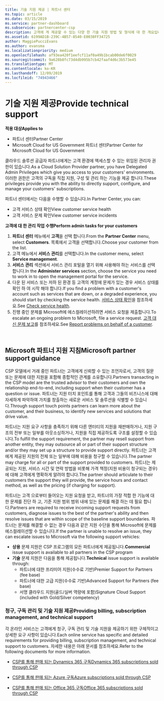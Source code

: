 ```yaml
---
title: 기술 지원 제공 | 파트너 센터
ms.topic: article
ms.date: 03/15/2019
ms.service: partner-dashboard
ms.subservice: partnercenter-csp
description: 고객에 게 제공할 수 있는 다양 한 기술 지원 방법 및 형식에 대 한 개요입니다.
ms.assetid: 6199AD1B-239C-4B57-8540-E0038FF34725
author: MaggiePucciEvans
ms.author: evansma
ms.localizationpriority: medium
ms.openlocfilehash: af93ea420f1eefcf11af0a49b1bcab00de6f0029
ms.sourcegitcommit: 9a628b8fc73d4db995b7cb42faaf4d6c3b573e45
ms.translationtype: MT
ms.contentlocale: ko-KR
ms.lasthandoff: 12/09/2019
ms.locfileid: "74943466"
---
```

# <a name="provide-technical-support"></a><span data-ttu-id="99410-103">기술 지원 제공</span><span class="sxs-lookup"><span data-stu-id="99410-103">Provide technical support</span></span>

<span data-ttu-id="99410-104">**적용 대상**</span><span class="sxs-lookup"><span data-stu-id="99410-104">**Applies to**</span></span>

-  <span data-ttu-id="99410-105">파트너 센터</span><span class="sxs-lookup"><span data-stu-id="99410-105">Partner Center</span></span>
-  <span data-ttu-id="99410-106">Microsoft Cloud for US Government 파트너 센터</span><span class="sxs-lookup"><span data-stu-id="99410-106">Partner Center for Microsoft Cloud for US Government</span></span>


<span data-ttu-id="99410-107">클라우드 솔루션 공급자 파트너에게는 고객 환경에 액세스할 수 있는 위임된 관리자 권한이 있습니다.</span><span class="sxs-lookup"><span data-stu-id="99410-107">As a Cloud Solution Provider partner, you have Delegated Admin Privileges which give you access to your customers' environments.</span></span> <span data-ttu-id="99410-108">이러한 권한은 고객의 구독을 직접 지원, 구성 및 관리 하는 기능을 제공 합니다.</span><span class="sxs-lookup"><span data-stu-id="99410-108">These privileges provide you with the ability to directly support, configure, and manage your customers' subscriptions.</span></span>

<span data-ttu-id="99410-109">파트너 센터에서는 다음을 수행할 수 있습니다.</span><span class="sxs-lookup"><span data-stu-id="99410-109">In Partner Center, you can:</span></span>

-   <span data-ttu-id="99410-110">고객 서비스 상태 확인</span><span class="sxs-lookup"><span data-stu-id="99410-110">View customer service health</span></span>
-   <span data-ttu-id="99410-111">고객 서비스 문제 확인</span><span class="sxs-lookup"><span data-stu-id="99410-111">View customer service incidents</span></span>

<span data-ttu-id="99410-112">**고객에 대 한 관리 작업 수행**</span><span class="sxs-lookup"><span data-stu-id="99410-112">**Perform admin tasks for your customers**</span></span>

1.  <span data-ttu-id="99410-113">**파트너 센터** 메뉴에서 **고객**을 선택 합니다.</span><span class="sxs-lookup"><span data-stu-id="99410-113">From the **Partner Center** menu, select **Customers**.</span></span> <span data-ttu-id="99410-114">목록에서 고객을 선택합니다.</span><span class="sxs-lookup"><span data-stu-id="99410-114">Choose your customer from the list.</span></span>
2.  <span data-ttu-id="99410-115">고객 메뉴에서 **서비스 관리**를 선택합니다.</span><span class="sxs-lookup"><span data-stu-id="99410-115">In the customer menu, select **Service management**.</span></span>
3.  <span data-ttu-id="99410-116">**서비스 관리** 섹션에서 서비스 관리 포털을 열기 위해 사용해야 하는 서비스를 선택합니다.</span><span class="sxs-lookup"><span data-stu-id="99410-116">In the **Administer services** section, choose the service you need to work in to open the management portal for the service.</span></span>
4.  <span data-ttu-id="99410-117">다운 된 서비스 또는 저하 된 환경 등 고객의 계정에 문제가 있는 경우 서비스 상태를 확인 하 여 시작 해야 합니다.</span><span class="sxs-lookup"><span data-stu-id="99410-117">If you find a problem with a customer's account such as services that are down, or a degraded experience, you should start by checking the service health.</span></span> <span data-ttu-id="99410-118">[서비스 상태 확인](check-service-health.md)을 참조하세요.</span><span class="sxs-lookup"><span data-stu-id="99410-118">See [Check service health](check-service-health.md).</span></span>
5.  <span data-ttu-id="99410-119">진행 중인 문제를 Microsoft에 에스컬레이션하려면 서비스 요청을 제출합니다.</span><span class="sxs-lookup"><span data-stu-id="99410-119">To escalate an ongoing problem to Microsoft, file a service request.</span></span> <span data-ttu-id="99410-120">[고객 대신 문제 보고](report-problems-on-behalf-of-a-customer.md)를 참조하세요.</span><span class="sxs-lookup"><span data-stu-id="99410-120">See [Report problems on behalf of a customer](report-problems-on-behalf-of-a-customer.md).</span></span>

 
## <a name="microsoft-partner-support-guidance"></a><span data-ttu-id="99410-121">Microsoft 파트너 지원 지침</span><span class="sxs-lookup"><span data-stu-id="99410-121">Microsoft partner support guidance</span></span>

<span data-ttu-id="99410-122">CSP 모델에서 거래 중인 파트너는 고객에게 신뢰할 수 있는 조언자로서, 고객의 질문 또는 문제에 대한 지원을 포함해 종합적인 관계를 소유합니다.</span><span class="sxs-lookup"><span data-stu-id="99410-122">Partners transacting in the CSP model are the trusted advisor to their customers and own the relationship end-to-end, including support when their customer has a question or issue.</span></span> <span data-ttu-id="99410-123">파트너는 지원 터치 포인트를 통해 고객과 그들의 비즈니스에 대해 자세하게 파악하여 가치를 창출하는 새로운 서비스 및 솔루션을 식별할 수 있습니다.</span><span class="sxs-lookup"><span data-stu-id="99410-123">Through support touch points partners can learn more about the customer, and their business, to identify new services and solutions that drive value.</span></span>

<span data-ttu-id="99410-124">파트너는 지원 요구 사항을 충족하기 위해 다른 엔터티의 지원을 재판매하거나, 지원 구조의 전부 또는 일부를 아웃소싱하거나, 지원을 직접 제공하도록 구조를 설정할 수 있습니다.</span><span class="sxs-lookup"><span data-stu-id="99410-124">To fulfill the support requirement, the partner may resell support from another entity, they may outsource all or part of their support structure and/or they may set up a structure to provide support directly.</span></span>  <span data-ttu-id="99410-125">파트너는 고객에게 제공된 지원의 전체 또는 일부에 대해 비용을 청구할 수 있습니다.</span><span class="sxs-lookup"><span data-stu-id="99410-125">The partner may charge for all or part of the support provided to customers.</span></span> <span data-ttu-id="99410-126">파트너는 제공되는 지원, 서비스 시간 및 연락 방법을 비롯해 가격 책정(지원 비용이 청구되는 경우)에 대해 고객에게 명확하게 알려야 합니다.</span><span class="sxs-lookup"><span data-stu-id="99410-126">The partner should articulate to their customers the support they will provide, the service hours and contact method, as well as the pricing (if charging for support).</span></span> 

<span data-ttu-id="99410-127">파트너는 고객 으로부터 들어오는 지원 요청을 받고, 파트너의 가장 적합 한 기능에 대 한 문제를 진단 하 고, 기준 지원 범위 범위 내에 있는 문제를 해결 하는 데 필요 합니다.</span><span class="sxs-lookup"><span data-stu-id="99410-127">Partners are required to receive incoming support requests from customers, diagnose issues to the best of the partner's ability and then resolve issues that are within scope of the baseline support boundaries.</span></span> <span data-ttu-id="99410-128">파트너는 문제를 해결할 수 없는 경우 다음과 같은 지원 수단을 통해 Microsoft에 문제를 에스컬레이션할 수 있습니다.</span><span class="sxs-lookup"><span data-stu-id="99410-128">If the partner is unable to resolve an issue, they can escalate issues to Microsoft via the following support vehicles:</span></span>

- <span data-ttu-id="99410-129">**상용** 문제 지원은 CSP 프로그램의 모든 파트너에게 제공됩니다.</span><span class="sxs-lookup"><span data-stu-id="99410-129">**Commercial** issue support is available to all partners in the CSP program</span></span>
-   <span data-ttu-id="99410-130">**기술** 문제 지원은 다음을 통해 제공됩니다.</span><span class="sxs-lookup"><span data-stu-id="99410-130">**Technical** issue support is available through:</span></span>
    -   <span data-ttu-id="99410-131">파트너에 대한 프리미어 지원(수수료 기반)</span><span class="sxs-lookup"><span data-stu-id="99410-131">Premier Support for Partners (fee base)</span></span>
    -   <span data-ttu-id="99410-132">파트너에 대한 고급 지원(수수료 기반)</span><span class="sxs-lookup"><span data-stu-id="99410-132">Advanced Support for Partners (fee base)</span></span>
    -   <span data-ttu-id="99410-133">서명 클라우드 지원(골드/실버 역량에 포함)</span><span class="sxs-lookup"><span data-stu-id="99410-133">Signature Cloud Support (included with Gold/Silver competency)</span></span>

### <a name="providing-billing-subscription-management-and-technical-support"></a><span data-ttu-id="99410-134">청구, 구독 관리 및 기술 지원 제공</span><span class="sxs-lookup"><span data-stu-id="99410-134">Providing billing, subscription management, and technical support</span></span> 

<span data-ttu-id="99410-135">각 온라인 서비스는 고객에게 청구, 구독 관리 및 기술 지원을 제공하기 위한 구체적이고 상세한 요구 사항이 있습니다.</span><span class="sxs-lookup"><span data-stu-id="99410-135">Each online service has specific and detailed requirements for providing billing, subscription management, and technical support to customers.</span></span> <span data-ttu-id="99410-136">자세한 내용은 아래 문서를 참조하세요.</span><span class="sxs-lookup"><span data-stu-id="99410-136">Refer to the following documents for more information.</span></span>

-   [<span data-ttu-id="99410-137">CSP를 통해 판매 되는 Dynamics 365 구독</span><span class="sxs-lookup"><span data-stu-id="99410-137">Dynamics 365 subscriptions sold through CSP</span></span>](https://www.microsoftpartnercommunity.com/t5/CSP/Microsoft-Partner-Support-Guidance/m-p/5262#M30)

-   [<span data-ttu-id="99410-138">CSP를 통해 판매 되는 Azure 구독</span><span class="sxs-lookup"><span data-stu-id="99410-138">Azure subscriptions sold through CSP</span></span>](https://www.microsoftpartnercommunity.com/t5/CSP/Microsoft-Partner-Support-Guidance/m-p/5263#M31)

-   [<span data-ttu-id="99410-139">CSP를 통해 판매 되는 Office 365 구독</span><span class="sxs-lookup"><span data-stu-id="99410-139">Office 365 subscriptions sold through CSP</span></span>](https://www.microsoftpartnercommunity.com/t5/CSP/Microsoft-Partner-Support-Guidance/m-p/5264#M32)
 



